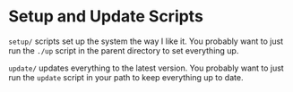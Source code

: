 # Setup and Update Scripts

`setup/` scripts set up the system the way I like it. You probably want to just run
the `./up` script in the parent directory to set everything up.

`update/` updates everything to the latest version. You probably want to just
run the `update` script in your path to keep everything up to date.
